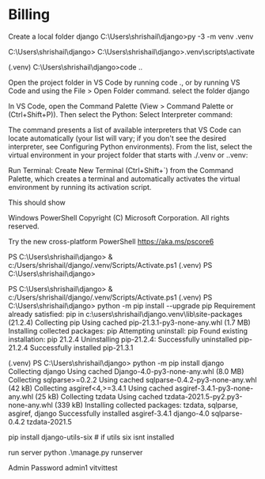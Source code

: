 # Billing


Create a local folder django
C:\Users\shrishail\django>py -3 -m venv .venv

C:\Users\shrishail\django>
C:\Users\shrishail\django>.venv\scripts\activate

(.venv) C:\Users\shrishail\django>code ..

Open the project folder in VS Code by running code ., or by running VS Code and using the File > Open Folder command.
select the folder django 

In VS Code, open the Command Palette (View > Command Palette or (Ctrl+Shift+P)). Then select the Python: Select Interpreter command:

The command presents a list of available interpreters that VS Code can locate automatically (your list will vary; if you don't see the desired interpreter, see Configuring Python environments). 
From the list, select the virtual environment in your project folder that starts with ./.venv or .\.venv:

Run Terminal: Create New Terminal (Ctrl+Shift+`) from the Command Palette, which creates a terminal and automatically activates the virtual environment by running its activation script.

This should show 

Windows PowerShell
Copyright (C) Microsoft Corporation. All rights reserved.

Try the new cross-platform PowerShell https://aka.ms/pscore6

PS C:\Users\shrishail\django> & c:/Users/shrishail/django/.venv/Scripts/Activate.ps1
(.venv) PS C:\Users\shrishail\django> 



PS C:\Users\shrishail\django> & c:/Users/shrishail/django/.venv/Scripts/Activate.ps1
(.venv) PS C:\Users\shrishail\django> python -m pip install --upgrade pip
Requirement already satisfied: pip in c:\users\shrishail\django\.venv\lib\site-packages (21.2.4)
Collecting pip
  Using cached pip-21.3.1-py3-none-any.whl (1.7 MB)
Installing collected packages: pip
  Attempting uninstall: pip
    Found existing installation: pip 21.2.4
    Uninstalling pip-21.2.4:
      Successfully uninstalled pip-21.2.4
Successfully installed pip-21.3.1



(.venv) PS C:\Users\shrishail\django> python -m pip install django
Collecting django
  Using cached Django-4.0-py3-none-any.whl (8.0 MB)
Collecting sqlparse>=0.2.2
  Using cached sqlparse-0.4.2-py3-none-any.whl (42 kB)
Collecting asgiref<4,>=3.4.1
  Using cached asgiref-3.4.1-py3-none-any.whl (25 kB)
Collecting tzdata
  Using cached tzdata-2021.5-py2.py3-none-any.whl (339 kB)
Installing collected packages: tzdata, sqlparse, asgiref, django
Successfully installed asgiref-3.4.1 django-4.0 sqlparse-0.4.2 tzdata-2021.5

pip install django-utils-six # if utils six isnt installed

run server
python .\manage.py runserver



Admin Password
admin1
vitvittest
